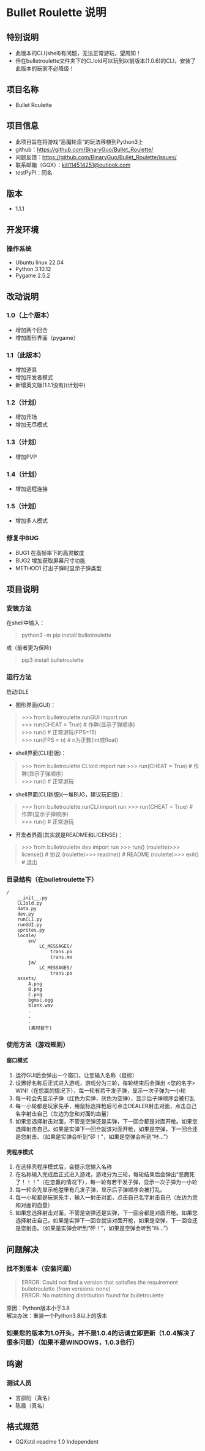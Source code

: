 # Bullet Roulette 说明

## 特别说明
- 此版本的CLI(shell)有问题，无法正常游玩，望周知！
- 但在bulletroulette文件夹下的CLIold可以玩到以前版本(1.0.6)的CLI，安装了此版本的玩家不必降级！

## 项目名称
- Bullet Roulette

## 项目信息
- 此项目旨在将游戏“恶魔轮盘”的玩法移植到Python3上
- github：https://github.com/BinaryGuo/Bullet_Roulette/
- 问题反馈：https://github.com/BinaryGuo/Bullet_Roulette/issues/
- 联系邮箱（GQX）：kill114514251@outlook.com
- testPyPI：同名

## 版本
- 1.1.1

## 开发环境

### 操作系统
- Ubuntu linux 22.04
- Python 3.10.12
- Pygame 2.5.2

## 改动说明

### 1.0（上个版本）
- 增加两个回合
- 增加图形界面（pygame）

### 1.1（此版本）
- 增加道具
- 增加开发者模式
- 新增英文版(1.1.1没有)(计划中)

### 1.2（计划）
- 增加开场
- 增加无尽模式

### 1.3（计划）
- 增加PVP

### 1.4（计划）
- 增加远程连接

### 1.5（计划）
- 增加多人模式

### 修复中BUG
- BUG1 在高帧率下的高灵敏度
- BUG2 增加获取屏幕尺寸功能
- METHOD1 打出子弹时显示子弹类型

## 项目说明

### 安装方法
在shell中输入：
> python3 -m pip install bulletroulette

或（前者更为保险）
> pip3 install bulletroulette

### 运行方法
启动IDLE
- 图形界面(GUI)：
> \>>> from bulletroulette.runGUI import run  
> \>>> run(CHEAT = True) # 作弊(显示子弹顺序)  
> \>>> run() # 正常游玩(FPS=15)  
> \>>> run(FPS = n) # n为正数(int或float)  
- shell界面(CLI旧版)：
> \>>> from bulletroulette.CLIold import run
> \>>> run(CHEAT = True) # 作弊(显示子弹顺序)  
> \>>> run() # 正常游玩  
- shell界面(CLI新版)(一堆BUG，建议玩旧版)：
> \>>> from bulletroulette.runCLI import run
> \>>> run(CHEAT = True) # 作弊(显示子弹顺序)  
> \>>> run() # 正常游玩  
- 开发者界面(其实就是README和LICENSE)：
> \>>> from bulletroulette.dev import run
> \>>> run()
> (roulette)>>> license()  # 协议
> (roulette)>>> readme()  # README
> (roulette)>>> exit()  # 退出

### 目录结构（在bulletroulette下）
```
/
    __init__.py
    CLIold.py
    data.py
    dev.py
    runCLI.py
    runGUI.py
    sprites.py
    locale/
        en/
            LC_MESSAGES/
                trans.po
                trans.mo
        ja/
            LC_MESSAGES/
                trans.po
    assets/
        A.png
        B.png
        C.png
        bgmsc.ogg
        blank.wav
        .
        .
        .
        (素材若干)
```

### 使用方法（游戏规则）

#### 窗口模式
1. 运行GUI后会弹出一个窗口，让您输入名称（鼠标）
2. 设置好名称后正式进入游戏，游戏分为三轮，每轮结束后会弹出 <您的名字> WIN!（在您赢的情况下），每一轮有若干发子弹，显示一次子弹为一小轮
3. 每一轮会先显示子弹（红色为实弹，灰色为空弹），显示后子弹顺序会被打乱
4. 每一小轮都是玩家先手，用鼠标选择枪后可点击DEALER射击对面，点击自己名字射击自己（左边为您和对面的血量）
5. 如果您选择射击对面，不管是空弹还是实弹，下一回合都是对面开枪。如果您选择射击自己，如果是实弹下一回合就该对面开枪，如果是空弹，下一回合还是您射击。（如果是实弹会听到“砰！”，如果是空弹会听到“咔...”）

#### 壳程序模式
1. 在选择壳程序模式后，会提示您输入名称
2. 在名称输入完成后正式进入游戏，游戏分为三轮，每轮结束后会弹出“恶魔死了！！！”（在您赢的情况下），每一轮有若干发子弹，显示一次子弹为一小轮
4. 每一轮会先显示枪膛里有几发子弹，显示后子弹顺序会被打乱。
5. 每一小轮都是玩家先手，输入一射击对面，点击自己名字射击自己（左边为您和对面的血量）
6. 如果您选择射击对面，不管是空弹还是实弹，下一回合都是对面开枪。如果您选择射击自己，如果是实弹下一回合就该对面开枪，如果是空弹，下一回合还是您射击。（如果是实弹会听到“砰！”，如果是空弹会听到“咔...”）

## 问题解决

### 找不到版本（安装问题）
> ERROR: Could not find a version that satisfies the requirement bulletroulette (from versions: none)  
> ERROR: No matching distribution found for bulletroulette

原因：Python版本小于3.8  
解决办法：重装一个Python3.8以上的版本

### 如果您的版本为1.0开头，并不是1.0.4的话请立即更新（1.0.4解决了很多问题）（如果不是WINDOWS，1.0.3也行）

## 鸣谢

### 测试人员

- 言邵阳（真名）  
- 陈晨（真名）  

## 格式规范
- GQXstd-readme 1.0 Independent
